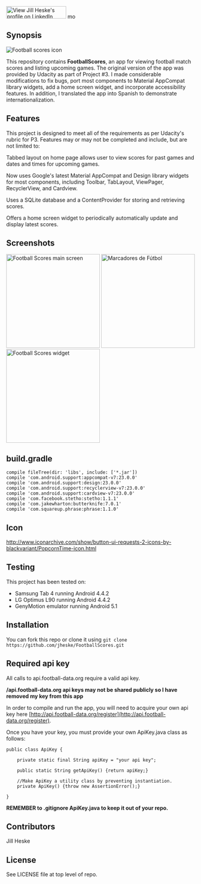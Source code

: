 <a href="https://www.linkedin.com/pub/jill-heske/13/836/635">
                <img src="https://static.licdn.com/scds/common/u/img/webpromo/btn_viewmy_160x33.png" width="160" height="33" border="0" alt="View Jill Heske's profile on LinkedIn"></a>
mo

## Synopsis

![Football scores icon](https://github.com/jheske/FootballScores/blob/master/app/src/main/res/drawable-xhdpi/ic_launcher.png?raw=true)

This repository contains **FootballScores**, an app for viewing football match scores and listing upcoming games.  The original version of the app was provided by Udacity as part of Project #3.  I made considerable modifications to fix bugs, port most components to Material AppCompat library widgets, add a home screen widget, and incorporate accessibility features.  In addition, I translated the app into Spanish to demonstrate internationalization.     


## Features

This project is designed to meet all of the requirements as per Udacity's rubric for P3.  Features may or may not be completed and include, but are not limited to:

Tabbed layout on home page allows user to view scores for past games and dates and times for upcoming games. 

Now uses Google's latest Material AppCompat and Design library widgets for most components, including Toolbar, TabLayout, ViewPager, RecyclerView, and Cardview.

Uses a SQLite database and a ContentProvider for storing and retrieving scores.

Offers a home screen widget to periodically automatically update and display latest scores.

## Screenshots

<img src="https://github.com/jheske/FootballScores/blob/master/portrait-scores.png?raw=true" alt="Football Scores main screen" width="250">  <img src="https://github.com/jheske/FootballScores/blob/master/spanish.png?raw=true" alt="Marcadores de Fútbol" width="250">  <img src="https://github.com/jheske/FootballScores/blob/master/widget.png?raw=true" alt="Football Scores widget" width="250">


## build.gradle

    compile fileTree(dir: 'libs', include: ['*.jar'])
    compile 'com.android.support:appcompat-v7:23.0.0'
    compile 'com.android.support:design:23.0.0'
    compile 'com.android.support:recyclerview-v7:23.0.0'
    compile 'com.android.support:cardview-v7:23.0.0'
    compile 'com.facebook.stetho:stetho:1.1.1'
    compile 'com.jakewharton:butterknife:7.0.1'
    compile 'com.squareup.phrase:phrase:1.1.0'


## Icon 

http://www.iconarchive.com/show/button-ui-requests-2-icons-by-blackvariant/PopcornTime-icon.html


## Testing

This project has been tested on:

* Samsung Tab 4 running Android 4.4.2
* LG Optimus L90 running Android 4.4.2
* GenyMotion emulator running Android 5.1

			
## Installation

You can fork this repo or clone it using `git clone https://github.com/jheske/FootballScores.git`


## Required api key

All calls to api.football-data.org require a valid api key. 
 
**/api.football-data.org api keys may not be shared publicly so I have removed my key from this app**

In order to compile and run the app, you will need to acquire your own api key here [http://api.football-data.org/register](http://api.football-data.org/register).

    
Once you have your key, you must provide your own ApiKey.java class as follows:
    
    public class ApiKey {

    	private static final String apiKey = "your api key";

    	public static String getApiKey() {return apiKey;}

    	//Make ApiKey a utility class by preventing instantiation.
    	private ApiKey() {throw new AssertionError();}

    }

**REMEMBER to .gitignore ApiKey.java to keep it out of your repo.**


## Contributors

Jill Heske

## License

See LICENSE file at top level of repo.